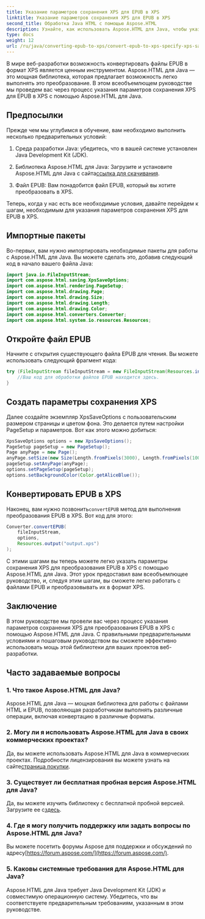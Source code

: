 ```yaml
---
title: Указание параметров сохранения XPS для EPUB в XPS
linktitle: Указание параметров сохранения XPS для EPUB в XPS
second_title: Обработка Java HTML с помощью Aspose.HTML
description: Узнайте, как использовать Aspose.HTML для Java, чтобы указать параметры сохранения XPS для EPUB в XPS в этом пошаговом руководстве. Конвертируйте файлы EPUB без проблем.
type: docs
weight: 12
url: /ru/java/converting-epub-to-xps/convert-epub-to-xps-specify-xps-save-options/
---
```

В мире веб-разработки возможность конвертировать файлы EPUB в формат XPS является ценным инструментом. Aspose.HTML для Java — это мощная библиотека, которая предлагает возможность легко выполнять это преобразование. В этом всеобъемлющем руководстве мы проведем вас через процесс указания параметров сохранения XPS для EPUB в XPS с помощью Aspose.HTML для Java.

## Предпосылки

Прежде чем мы углубимся в обучение, вам необходимо выполнить несколько предварительных условий:

1. Среда разработки Java: убедитесь, что в вашей системе установлен Java Development Kit (JDK).

2.  Библиотека Aspose.HTML для Java: Загрузите и установите Aspose.HTML для Java с сайта[ссылка для скачивания](https://releases.aspose.com/html/java/).

3. Файл EPUB: Вам понадобится файл EPUB, который вы хотите преобразовать в XPS.

Теперь, когда у нас есть все необходимые условия, давайте перейдем к шагам, необходимым для указания параметров сохранения XPS для EPUB в XPS.

## Импортные пакеты

Во-первых, вам нужно импортировать необходимые пакеты для работы с Aspose.HTML для Java. Вы можете сделать это, добавив следующий код в начало вашего файла Java:

```java
import java.io.FileInputStream;
import com.aspose.html.saving.XpsSaveOptions;
import com.aspose.html.rendering.PageSetup;
import com.aspose.html.drawing.Page;
import com.aspose.html.drawing.Size;
import com.aspose.html.drawing.Length;
import com.aspose.html.drawing.Color;
import com.aspose.html.converters.Converter;
import com.aspose.html.system.io.resources.Resources;
```

## Откройте файл EPUB

Начните с открытия существующего файла EPUB для чтения. Вы можете использовать следующий фрагмент кода:

```java
try (FileInputStream fileInputStream = new FileInputStream(Resources.input("input.epub"))) {
    //Ваш код для обработки файлов EPUB находится здесь.
}
```

## Создать параметры сохранения XPS

Далее создайте экземпляр XpsSaveOptions с пользовательским размером страницы и цветом фона. Это делается путем настройки PageSetup и параметров. Вот как этого можно добиться:

```java
XpsSaveOptions options = new XpsSaveOptions();
PageSetup pageSetup = new PageSetup();
Page anyPage = new Page();
anyPage.setSize(new Size(Length.fromPixels(3000), Length.fromPixels(1000)));
pageSetup.setAnyPage(anyPage);
options.setPageSetup(pageSetup);
options.setBackgroundColor(Color.getAliceBlue());
```

## Конвертировать EPUB в XPS

 Наконец, вам нужно позвонить`convertEPUB` метод для выполнения преобразования EPUB в XPS. Вот код для этого:

```java
Converter.convertEPUB(
    fileInputStream,
    options,
    Resources.output("output.xps")
);
```

С этими шагами вы теперь можете легко указать параметры сохранения XPS для преобразования EPUB в XPS с помощью Aspose.HTML для Java. Этот урок предоставил вам всеобъемлющее руководство, и, следуя этим шагам, вы сможете легко работать с файлами EPUB и преобразовывать их в формат XPS.

## Заключение

В этом руководстве мы провели вас через процесс указания параметров сохранения XPS для преобразования EPUB в XPS с помощью Aspose.HTML для Java. С правильными предварительными условиями и пошаговым руководством вы сможете эффективно использовать мощь этой библиотеки для ваших проектов веб-разработки.

## Часто задаваемые вопросы

### 1. Что такое Aspose.HTML для Java?
Aspose.HTML для Java — мощная библиотека для работы с файлами HTML и EPUB, позволяющая разработчикам выполнять различные операции, включая конвертацию в различные форматы.

### 2. Могу ли я использовать Aspose.HTML для Java в своих коммерческих проектах?
 Да, вы можете использовать Aspose.HTML для Java в коммерческих проектах. Подробности лицензирования вы можете узнать на сайте[страница покупки](https://purchase.aspose.com/buy).

### 3. Существует ли бесплатная пробная версия Aspose.HTML для Java?
 Да, вы можете изучить библиотеку с бесплатной пробной версией. Загрузите ее с[здесь](https://releases.aspose.com/).

### 4. Где я могу получить поддержку или задать вопросы по Aspose.HTML для Java?
 Вы можете посетить форумы Aspose для поддержки и обсуждений по адресу[https://forum.aspose.com/](https://forum.aspose.com/).

### 5. Каковы системные требования для Aspose.HTML для Java?
Aspose.HTML для Java требует Java Development Kit (JDK) и совместимую операционную систему. Убедитесь, что вы соответствуете предварительным требованиям, указанным в этом руководстве.